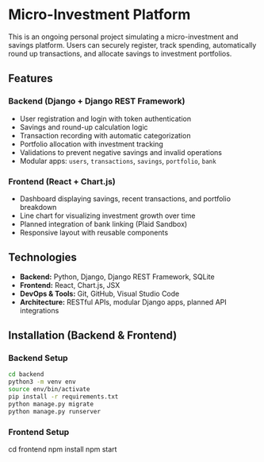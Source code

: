 # Micro-Investment Platform

This is an ongoing personal project simulating a micro-investment and savings platform. Users can securely register, track spending, automatically round up transactions, and allocate savings to investment portfolios.

## Features

### Backend (Django + Django REST Framework)

- User registration and login with token authentication
- Savings and round-up calculation logic
- Transaction recording with automatic categorization
- Portfolio allocation with investment tracking
- Validations to prevent negative savings and invalid operations
- Modular apps: `users`, `transactions`, `savings`, `portfolio`, `bank`

### Frontend (React + Chart.js)

- Dashboard displaying savings, recent transactions, and portfolio breakdown
- Line chart for visualizing investment growth over time
- Planned integration of bank linking (Plaid Sandbox)
- Responsive layout with reusable components

## Technologies

- **Backend:** Python, Django, Django REST Framework, SQLite
- **Frontend:** React, Chart.js, JSX
- **DevOps & Tools:** Git, GitHub, Visual Studio Code
- **Architecture:** RESTful APIs, modular Django apps, planned API integrations

## Installation (Backend & Frontend)

### Backend Setup

```bash
cd backend
python3 -m venv env
source env/bin/activate
pip install -r requirements.txt
python manage.py migrate
python manage.py runserver
```

### Frontend Setup

cd frontend
npm install
npm start
